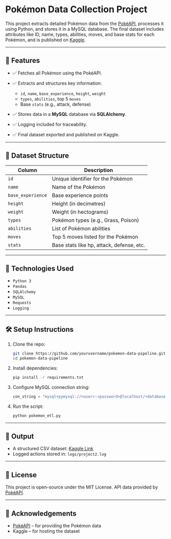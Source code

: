 # Pokémon Data Collection Project

This project extracts detailed Pokémon data from the [PokéAPI](https://pokeapi.co/), processes it using Python, and stores it in a MySQL database. The final dataset includes attributes like ID, name, types, abilities, moves, and base stats for each Pokémon, and is published on [Kaggle](https://www.kaggle.com/datasets/tanishksharma9905/pokemon-data-csv).

---

## 📌 Features

* ✅ Fetches all Pokémon using the PokéAPI.
* ✅ Extracts and structures key information:

  * `id`, `name`, `base_experience`, `height`, `weight`
  * `types`, `abilities`, top 5 `moves`
  * Base `stats` (e.g., attack, defense)
* ✅ Stores data in a **MySQL** database via **SQLAlchemy**.
* ✅ Logging included for traceability.
* ✅ Final dataset exported and published on Kaggle.

---

## 📂 Dataset Structure

| Column            | Description                               |
| ----------------- | ----------------------------------------- |
| `id`              | Unique identifier for the Pokémon         |
| `name`            | Name of the Pokémon                       |
| `base_experience` | Base experience points                    |
| `height`          | Height (in decimetres)                    |
| `weight`          | Weight (in hectograms)                    |
| `types`           | Pokémon types (e.g., Grass, Poison)       |
| `abilities`       | List of Pokémon abilities                 |
| `moves`           | Top 5 moves listed for the Pokémon        |
| `stats`           | Base stats like hp, attack, defense, etc. |

---

## 🚀 Technologies Used

* `Python 3`
* `Pandas`
* `SQLAlchemy`
* `MySQL`
* `Requests`
* `Logging`

---

## 🛠️ Setup Instructions

1. Clone the repo:

   ```bash
   git clone https://github.com/yourusername/pokemon-data-pipeline.git
   cd pokemon-data-pipeline
   ```

2. Install dependencies:

   ```bash
   pip install -r requirements.txt
   ```

3. Configure MySQL connection string:

   ```python
   con_string = "mysql+pymysql://<user>:<password>@localhost/<database>"
   ```

4. Run the script:

   ```bash
   python pokemon_etl.py
   ```

---

## 📁 Output

* A structured CSV dataset: [Kaggle Link](https://www.kaggle.com/datasets/tanishksharma9905/pokemon-data-csv)
* Logged actions stored in: `logs/project2.log`

---

## 📄 License

This project is open-source under the MIT License.
API data provided by [PokéAPI](https://pokeapi.co/).

---

## 🙌 Acknowledgements

* [PokéAPI](https://pokeapi.co/) – for providing the Pokémon data
* Kaggle – for hosting the dataset
